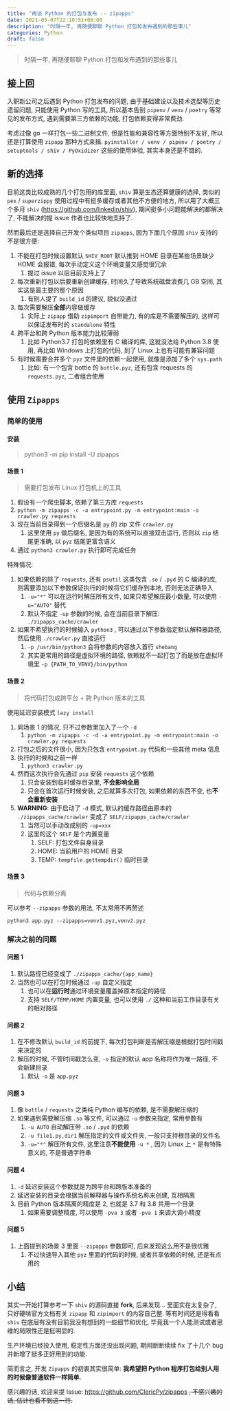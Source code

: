 ```yaml
---
title: "再谈 Python 的打包与发布 -- zipapps"
date: 2021-05-07T22:10:51+08:00
description: "时隔一年, 再随便聊聊 Python 打包和发布遇到的那些事儿"
categories: Python
draft: false
---
```


> 时隔一年, 再随便聊聊 Python 打包和发布遇到的那些事儿

## 接上回

入职新公司之后遇到 Python 打包发布的问题, 由于基础建设以及技术选型等历史遗留问题, 只能使用 Python 写的工具, 所以基本告别 `pipenv` / `venv` / `poetry` 等常见的发布方式, 遇到需要第三方依赖的功能, 打包依赖变得非常费劲.

考虑过像 go 一样打包一些二进制文件, 但是性能和兼容性等方面特别不友好, 所以还是打算使用 `zipapp` 那种方式来搞. `pyinstaller / venv / pipenv / poetry / setuptools / shiv / PyOxidizer` 这些的使用体验, 其实本身还是不错的.

## 新的选择

目前这类比较成熟的几个打包用的库里面, `shiv` 算是生态还算健康的选择, 类似的 `pex` / `superzippy` 使用过程中有挺多缓存或者其他不方便的地方, 所以用了大概三个多月 `shiv` (https://github.com/linkedin/shiv), 期间挺多小问题能解决的都解决了, 不能解决的提 issue 作者也比较快地支持了.

然而最后还是选择自己开发个类似项目 `zipapps`, 因为下面几个原因 `shiv` 支持的不是很方便:

1. 不能在打包时候设置默认 `SHIV_ROOT` 默认推到 HOME 目录在某些场景缺少 HOME 会报错, 每次手动定义这个环境变量又感觉很冗余
   1. 提过 issue 以后目前支持上了
2. 每次重新打包以后要重新创建缓存, 时间久了导致系统磁盘浪费几 GB 空间, 其实这是最主要的那个原因
   1. 有别人提了 `build_id` 的建议, 貌似没通过
3. 每次需要解压**全部**内容做缓存
   1. 实际上 `zipapp` 借助 `zipimport` 自带能力, 有的库是不需要解压的, 这样可以保证发布时的 `standalone` 特性
4. 跨平台和跨 Python 版本能力比较薄弱
   1. 比如 Python3.7 打包的依赖里有 C 编译的库, 这就没法给 Python 3.8 使用, 再比如 Windows 上打包的代码, 到了 Linux 上也有可能有兼容问题
5. 有时候需要合并多个 `pyz` 文件里的依赖一起使用, 就像是添加了多个 `sys.path`
   1. 比如: 有一个包含 bottle 的 `bottle.pyz`, 还有包含 requests 的 `requests.pyz`, 二者组合使用

## 使用 `Zipapps`

### 简单的使用

#### 安装

>  python3 -m pip install -U zipapps

#### 场景 1

> 需要打包发布 Linux 打包机上的工具

1. 假设有一个爬虫脚本, 依赖了第三方库 `requests`
2. `python -m zipapps -c -a entrypoint.py -m entrypoint:main -o crawler.py requests`
3. 现在当前目录得到一个后缀名是 `py` 的 zip 文件 `crawler.py`
   1. 这里使用 `py` 做后缀名, 是因为有的系统可以直接双击运行, 否则以 `zip` 结尾更准确, 以 `pyz` 结尾更富含语义
4. 通过 `python3 crawler.py` 执行即可完成任务

特殊情况:

1. 如果依赖的除了 `requests`, 还有 `psutil` 这类包含 `.so` / `.pyd` 的 C 编译的库, 则需要添加以下参数保证执行的时候将它们缓存到本地, 否则无法正确导入
   1. `-u="*"` 可以在运行时解压所有文件, 如果只希望解压最小数量, 可以使用 `-u="AUTO"` 替代
   2. 默认不指定 `-up` 参数的时候, 会在当前目录下解压: `./zipapps_cache/crawler`
2. 如果不希望执行的时候输入 `python3` , 可以通过以下参数指定默认解释器路径, 然后使用 `./crawler.py` 直接运行
   1. `-p /usr/bin/python3`  会将参数的内容放入首行 `shebang`
   2. 其实更常用的路径是虚拟环境的路径, 依赖就不一起打包了而是放在虚拟环境里 `-p {PATH_TO_VENV}/bin/python`

#### 场景 2

> 将代码打包成跨平台 + 跨 Python 版本的工具

使用延迟安装模式 `lazy install`

1. 同场景 1 的情况, 只不过参数里加入了一个 `-d`
   1. `python -m zipapps -c -d -a entrypoint.py -m entrypoint:main -o crawler.py requests`
2. 打包之后的文件很小, 因为只包含 `entrypoint.py` 代码和一些其他 meta 信息
3. 执行的时候和之前一样
   1. `python3 crawler.py` 
4. 然而这次执行会先通过 `pip` 安装 `requests` 这个依赖
   1. 只会安装到临时缓存目录里, **不会影响全局**
   2. 只会在首次运行时候安装, 之后就算多次打包, 如果依赖的东西不变, 也**不会重新安装**
5. **WARNING**: 由于启动了 `-d` 模式, 默认的缓存路径由原本的 `./zipapps_cache/crawler` 变成了 `SELF/zipapps_cache/crawler`
   1. 当然可以手动改成别的 `-up=xxx`
   2. 这里的这个 `SELF` 是个内置变量
      1. SELF: 打包文件自身目录
      2. HOME: 当前用户的 HOME 目录
      3. TEMP: `tempfile.gettempdir()` 临时目录

#### 场景 3

> 代码与依赖分离

可以参考 `--zipapps` 参数的用法, 不太常用不再赘述

`python3 app.pyz --zipapps=venv1.pyz,venv2.pyz`

### 解决之前的问题

#### 问题 1

1. 默认路径已经变成了 `./zipapps_cache/{app_name}`
2. 当然也可以在打包时候通过 `-up` 自定义指定
   1. 也可以在**运行时**通过环境变量覆盖掉原本指定的路径
   2. 支持 `SELF/TEMP/HOME` 内置变量, 也可以使用 `./` 这种和当前工作目录有关的相对路径

#### 问题 2

1. 在不修改默认 `build_id` 的前提下, 每次打包判断是否解压缩是根据打包时间戳来决定的
2. 解压的时候, 不管时间戳怎么变, `-o` 指定的默认 app 名称将作为唯一路径, 不会新建目录
   1. 默认 `-o` 是 `app.pyz`

#### 问题 3

1. 像 `bottle` / `requests` 之类纯 Python 编写的依赖, 是不需要解压缩的
2. 如果遇到需要解压缩 `.so` 等文件, 可以通过 `-u` 参数来指定, 常用参数有
   1. `-u AUTO` 自动解压带 `.so` / `.pyd` 的依赖
   2. `-u file1.py,dir1` 解压指定的文件或文件夹, 一般只支持根目录的文件名
   3. `-u="*"` 解压所有文件, 这里注意**不能使用** `-u *` , 因为 Linux 上 `*` 是有特殊意义的, 不是普通字符串

#### 问题 4

1. `-d` 延迟安装这个参数就是为跨平台和跨版本准备的
2. 延迟安装的目录会根据当前解释器与操作系统名称来创建, 互相隔离
3. 目前 Python 版本隔离的精度是 2, 也就是 3.7 和 3.8 共用一个目录
   1. 如果需要调整精度, 可以使用 `-pva 3` 或者 `-pva 1` 来调大调小精度

#### 问题 5

1. 上面提到的场景 3 里面 `--zipapps` 参数即可, 后来发现这么用不是很优雅
   1. 不过快速导入其他 `pyz` 里面的代码的时候, 或者共享依赖的时候, 还是有点用的

## 小结

其实一开始打算参考一下 `shiv` 的源码直接 **fork**, 后来发现... 里面实在太复杂了, 只好硬啃官方文档有关 `zipapp` 和 `zipimport` 的内容自己整. 等有时间还是得看看 `shiv` 在底层有没有目前我没有想到的一些细节和优化, 毕竟我一个人能测试或者思维的局限性还是挺明显的.

生产环境已经投入使用, 稳定性方面还没出现问题, 期间断断续续 fix 了十几个 bug 并新增了挺多正好用到的功能.

简而言之, 开发 `Zipapps` 的初衷其实很简单: **我希望把 Python 程序打包给别人用的时候像普通软件一样简单.**

感兴趣的话, 欢迎来提 Issue: https://github.com/ClericPy/zipapps ~~, 不感兴趣的话, 估计也看不到这一行.~~
